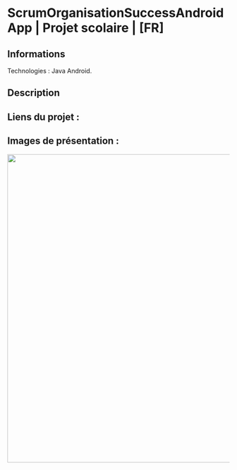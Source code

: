 # ScrumOrganisationSuccessAndroidApp | Projet scolaire | [FR]

## Informations

Technologies : Java Android.

## Description

## Liens du projet :

## Images de présentation :

<div>
<img align=top src="" width="700px">
</div>

